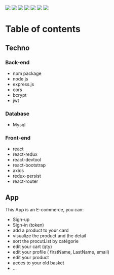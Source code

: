  ![](https://img.shields.io/badge/made%20with-react-blue?logo=react)  ![](https://img.shields.io/badge/react-router-blue?)  ![](https://img.shields.io/badge/react-redux-blue?) ![](https://img.shields.io/badge/redux-persist-blue?) ![](https://img.shields.io/badge/react-devtool-blue?)  ![](https://img.shields.io/badge/made%20with-react-bootstrap-blue?logo=react-bootstrap) ![](https://img.shields.io/badge/made%20with-JS-green?logo=javascript)  


# Table of contents

## Techno 

### Back-end

* npm package
* node.js
* express.js
* cors
* bcrypt
* jwt

### Database

* Mysql

### Front-end

* react
* react-redux
* react-devtool
* react-bootstrap
* axios
* redux-persist
* react-router 


## App 

This App is an E-commerce, you can: 

* Sign-up 
* Sign-in (token)
* add a product to your card
* visualize the product and the detail
* sort the procutList by catégorie
* edit your cart (qty)
* edit your profile ( firstName, LastName, email) 
* edit your product
* acces to your old basket
* ...




